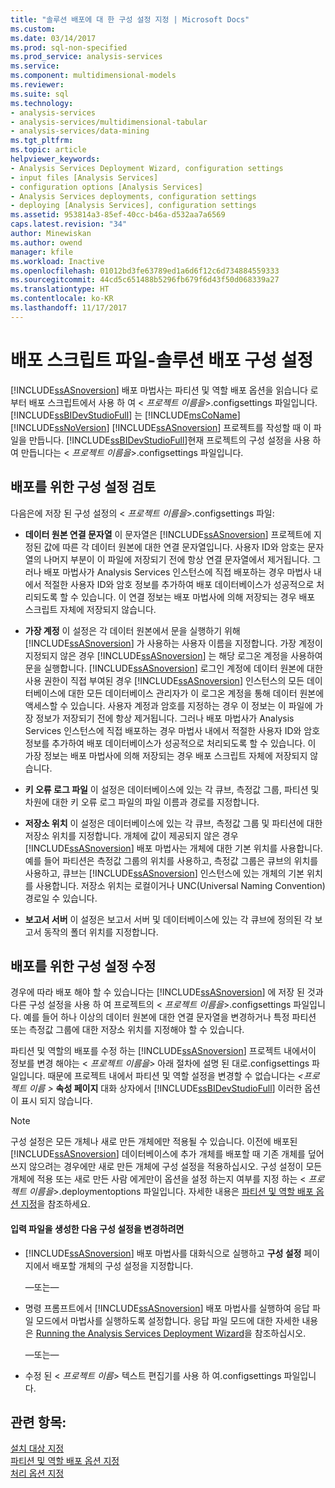 ```yaml
---
title: "솔루션 배포에 대 한 구성 설정 지정 | Microsoft Docs"
ms.custom: 
ms.date: 03/14/2017
ms.prod: sql-non-specified
ms.prod_service: analysis-services
ms.service: 
ms.component: multidimensional-models
ms.reviewer: 
ms.suite: sql
ms.technology:
- analysis-services
- analysis-services/multidimensional-tabular
- analysis-services/data-mining
ms.tgt_pltfrm: 
ms.topic: article
helpviewer_keywords:
- Analysis Services Deployment Wizard, configuration settings
- input files [Analysis Services]
- configuration options [Analysis Services]
- Analysis Services deployments, configuration settings
- deploying [Analysis Services], configuration settings
ms.assetid: 953814a3-85ef-40cc-b46a-d532aa7a6569
caps.latest.revision: "34"
author: Minewiskan
ms.author: owend
manager: kfile
ms.workload: Inactive
ms.openlocfilehash: 01012bd3fe63789ed1a6d6f12c6d734884559333
ms.sourcegitcommit: 44cd5c651488b5296fb679f6d43f50d068339a27
ms.translationtype: HT
ms.contentlocale: ko-KR
ms.lasthandoff: 11/17/2017
---
```

# <a name="deployment-script-files---solution-deployment-config-settings"></a>배포 스크립트 파일-솔루션 배포 구성 설정
  [!INCLUDE[ssASnoversion](../../includes/ssasnoversion-md.md)] 배포 마법사는 파티션 및 역할 배포 옵션을 읽습니다 로부터 배포 스크립트에서 사용 하 여 \< *프로젝트 이름을*>.configsettings 파일입니다. [!INCLUDE[ssBIDevStudioFull](../../includes/ssbidevstudiofull-md.md)] 는 [!INCLUDE[msCoName](../../includes/msconame-md.md)] [!INCLUDE[ssNoVersion](../../includes/ssnoversion-md.md)] [!INCLUDE[ssASnoversion](../../includes/ssasnoversion-md.md)] 프로젝트를 작성할 때 이 파일을 만듭니다. [!INCLUDE[ssBIDevStudioFull](../../includes/ssbidevstudiofull-md.md)]현재 프로젝트의 구성 설정을 사용 하 여 만듭니다는 \< *프로젝트 이름을*>.configsettings 파일입니다.  
  
## <a name="reviewing-the-configuration-settings-for-deployment"></a>배포를 위한 구성 설정 검토  
 다음은에 저장 된 구성 설정의 \< *프로젝트 이름을*>.configsettings 파일:  
  
-   **데이터 원본 연결 문자열** 이 문자열은 [!INCLUDE[ssASnoversion](../../includes/ssasnoversion-md.md)] 프로젝트에 지정된 값에 따른 각 데이터 원본에 대한 연결 문자열입니다. 사용자 ID와 암호는 문자열의 나머지 부분이 이 파일에 저장되기 전에 항상 연결 문자열에서 제거됩니다. 그러나 배포 마법사가 Analysis Services 인스턴스에 직접 배포하는 경우 마법사 내에서 적절한 사용자 ID와 암호 정보를 추가하여 배포 데이터베이스가 성공적으로 처리되도록 할 수 있습니다. 이 연결 정보는 배포 마법사에 의해 저장되는 경우 배포 스크립트 자체에 저장되지 않습니다.  
  
-   **가장 계정** 이 설정은 각 데이터 원본에서 문을 실행하기 위해 [!INCLUDE[ssASnoversion](../../includes/ssasnoversion-md.md)] 가 사용하는 사용자 이름을 지정합니다. 가장 계정이 지정되지 않은 경우 [!INCLUDE[ssASnoversion](../../includes/ssasnoversion-md.md)] 는 해당 로그온 계정을 사용하여 문을 실행합니다. [!INCLUDE[ssASnoversion](../../includes/ssasnoversion-md.md)] 로그인 계정에 데이터 원본에 대한 사용 권한이 직접 부여된 경우 [!INCLUDE[ssASnoversion](../../includes/ssasnoversion-md.md)] 인스턴스의 모든 데이터베이스에 대한 모든 데이터베이스 관리자가 이 로그온 계정을 통해 데이터 원본에 액세스할 수 있습니다. 사용자 계정과 암호를 지정하는 경우 이 정보는 이 파일에 가장 정보가 저장되기 전에 항상 제거됩니다. 그러나 배포 마법사가 Analysis Services 인스턴스에 직접 배포하는 경우 마법사 내에서 적절한 사용자 ID와 암호 정보를 추가하여 배포 데이터베이스가 성공적으로 처리되도록 할 수 있습니다. 이 가장 정보는 배포 마법사에 의해 저장되는 경우 배포 스크립트 자체에 저장되지 않습니다.  
  
-   **키 오류 로그 파일** 이 설정은 데이터베이스에 있는 각 큐브, 측정값 그룹, 파티션 및 차원에 대한 키 오류 로그 파일의 파일 이름과 경로를 지정합니다.  
  
-   **저장소 위치** 이 설정은 데이터베이스에 있는 각 큐브, 측정값 그룹 및 파티션에 대한 저장소 위치를 지정합니다. 개체에 값이 제공되지 않은 경우 [!INCLUDE[ssASnoversion](../../includes/ssasnoversion-md.md)] 배포 마법사는 개체에 대한 기본 위치를 사용합니다. 예를 들어 파티션은 측정값 그룹의 위치를 사용하고, 측정값 그룹은 큐브의 위치를 사용하고, 큐브는 [!INCLUDE[ssASnoversion](../../includes/ssasnoversion-md.md)] 인스턴스에 있는 개체의 기본 위치를 사용합니다. 저장소 위치는 로컬이거나 UNC(Universal Naming Convention) 경로일 수 있습니다.  
  
-   **보고서 서버** 이 설정은 보고서 서버 및 데이터베이스에 있는 각 큐브에 정의된 각 보고서 동작의 폴더 위치를 지정합니다.  
  
## <a name="modifying-the-configuration-settings-for-deployment"></a>배포를 위한 구성 설정 수정  
 경우에 따라 배포 해야 할 수 있습니다는 [!INCLUDE[ssASnoversion](../../includes/ssasnoversion-md.md)] 에 저장 된 것과 다른 구성 설정을 사용 하 여 프로젝트의 \< *프로젝트 이름을*>.configsettings 파일입니다. 예를 들어 하나 이상의 데이터 원본에 대한 연결 문자열을 변경하거나 특정 파티션 또는 측정값 그룹에 대한 저장소 위치를 지정해야 할 수 있습니다.  
  
 파티션 및 역할의 배포를 수정 하는 [!INCLUDE[ssASnoversion](../../includes/ssasnoversion-md.md)] 프로젝트 내에서이 정보를 변경 해야는 \< *프로젝트 이름을*> 아래 절차에 설명 된 대로.configsettings 파일입니다. 때문에 프로젝트 내에서 파티션 및 역할 설정을 변경할 수 없습니다는  *\<프로젝트 이름 >* **속성 페이지** 대화 상자에서 [!INCLUDE[ssBIDevStudioFull](../../includes/ssbidevstudiofull-md.md)] 이러한 옵션이 표시 되지 않습니다.  
  
> [!NOTE]  
>  구성 설정은 모든 개체나 새로 만든 개체에만 적용될 수 있습니다. 이전에 배포된 [!INCLUDE[ssASnoversion](../../includes/ssasnoversion-md.md)] 데이터베이스에 추가 개체를 배포할 때 기존 개체를 덮어쓰지 않으려는 경우에만 새로 만든 개체에 구성 설정을 적용하십시오. 구성 설정이 모든 개체에 적용 또는 새로 만든 사람 에게만이 옵션을 설정 하는지 여부를 지정 하는 \< *프로젝트 이름을*>.deploymentoptions 파일입니다. 자세한 내용은 [파티션 및 역할 배포 옵션 지정](../../analysis-services/multidimensional-models/deployment-script-files-partition-and-role-deployment-options.md)을 참조하세요.  
  
#### <a name="to-change-configuration-settings-after-the-input-files-have-been-generated"></a>입력 파일을 생성한 다음 구성 설정을 변경하려면  
  
-   [!INCLUDE[ssASnoversion](../../includes/ssasnoversion-md.md)] 배포 마법사를 대화식으로 실행하고 **구성 설정** 페이지에서 배포할 개체의 구성 설정을 지정합니다.  
  
     —또는—  
  
-   명령 프롬프트에서 [!INCLUDE[ssASnoversion](../../includes/ssasnoversion-md.md)] 배포 마법사를 실행하여 응답 파일 모드에서 마법사를 실행하도록 설정합니다. 응답 파일 모드에 대한 자세한 내용은 [Running the Analysis Services Deployment Wizard](../../analysis-services/multidimensional-models/running-the-analysis-services-deployment-wizard.md)을 참조하십시오.  
  
     —또는—  
  
-   수정 된 \< *프로젝트 이름*> 텍스트 편집기를 사용 하 여.configsettings 파일입니다.  
  
## <a name="see-also"></a>관련 항목:  
 [설치 대상 지정](../../analysis-services/multidimensional-models/deployment-script-files-specifying-the-installation-target.md)   
 [파티션 및 역할 배포 옵션 지정](../../analysis-services/multidimensional-models/deployment-script-files-partition-and-role-deployment-options.md)   
 [처리 옵션 지정](../../analysis-services/multidimensional-models/deployment-script-files-specifying-processing-options.md)  
  
  
